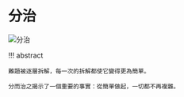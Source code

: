 # 分治

<div class="center-table" markdown>

![分治](../assets/covers/chapter_divide_and_conquer.jpg)

</div>

!!! abstract

    難題被逐層拆解，每一次的拆解都使它變得更為簡單。
    
    分而治之揭示了一個重要的事實：從簡單做起，一切都不再複雜。
